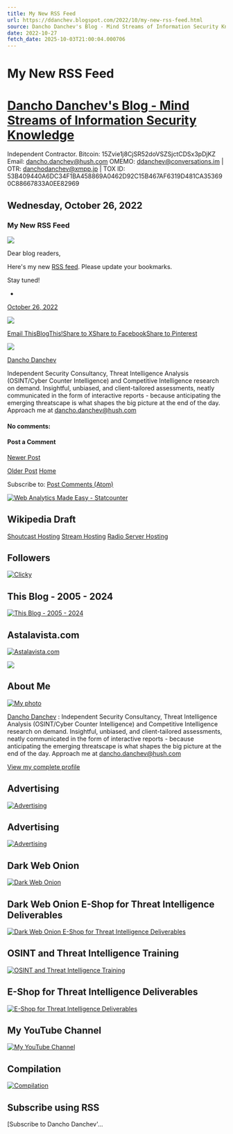```yaml
---
title: My New RSS Feed
url: https://ddanchev.blogspot.com/2022/10/my-new-rss-feed.html
source: Dancho Danchev's Blog - Mind Streams of Information Security Knowledge
date: 2022-10-27
fetch_date: 2025-10-03T21:00:04.000706
---
```


# My New RSS Feed

# [Dancho Danchev's Blog - Mind Streams of Information Security Knowledge](https://ddanchev.blogspot.com/)

Independent Contractor. Bitcoin: 15Zvie1j8CjSR52doVSZSjctCDSx3pDjKZ Email: dancho.danchev@hush.com OMEMO: ddanchev@conversations.im | OTR: danchodanchev@xmpp.jp | TOX ID: 53B409440A6DC34F1BA458869A0462D92C15B467AF6319D481CA353690C88667833A0EE82969

## Wednesday, October 26, 2022

### My New RSS Feed

[![](https://blogger.googleusercontent.com/img/b/R29vZ2xl/AVvXsEj2qZNxhTyMg2PW6A4Rg0Wyi8RW17nBDao0snetHVkRzPkH3WsEEzb0sN5HnsWSOnGzzFYlu602T3f19Q-Ac64TsCOl4q5IFlEvAX91VqwboDq0TIfJJ7x9U08OaB0ItxjzCWIkiO9pkBcCBWHWNCyHtZbbscnKhLLhvYksqmHPsg4jWWV_Zw/s320/cropped-Screenshot_1.png)](https://blogger.googleusercontent.com/img/b/R29vZ2xl/AVvXsEj2qZNxhTyMg2PW6A4Rg0Wyi8RW17nBDao0snetHVkRzPkH3WsEEzb0sN5HnsWSOnGzzFYlu602T3f19Q-Ac64TsCOl4q5IFlEvAX91VqwboDq0TIfJJ7x9U08OaB0ItxjzCWIkiO9pkBcCBWHWNCyHtZbbscnKhLLhvYksqmHPsg4jWWV_Zw/s1920/cropped-Screenshot_1.png)

Dear blog readers,

Here's my new [RSS feed](https://feedpress.me/DanchoDanchevOnSecurityAndNewMedia). Please update your bookmarks.

Stay tuned!

-
[October 26, 2022](https://ddanchev.blogspot.com/2022/10/my-new-rss-feed.html "permanent link")

[![](https://resources.blogblog.com/img/icon18_email.gif)](https://www.blogger.com/email-post/18493443/1937382908861012999 "Email Post")

[Email This](https://www.blogger.com/share-post.g?blogID=18493443&postID=1937382908861012999&target=email "Email This")[BlogThis!](https://www.blogger.com/share-post.g?blogID=18493443&postID=1937382908861012999&target=blog "BlogThis!")[Share to X](https://www.blogger.com/share-post.g?blogID=18493443&postID=1937382908861012999&target=twitter "Share to X")[Share to Facebook](https://www.blogger.com/share-post.g?blogID=18493443&postID=1937382908861012999&target=facebook "Share to Facebook")[Share to Pinterest](https://www.blogger.com/share-post.g?blogID=18493443&postID=1937382908861012999&target=pinterest "Share to Pinterest")

![](//blogger.googleusercontent.com/img/b/R29vZ2xl/AVvXsEimxCSbi25rfvHIa7H8x-VuFqcOZaIMyVWQpCC9QOCEqIoU3vgZwnlXz5Ee7Vhoel0LK4iK1XrVIxlaCPLV4nO66Ug2qFireNLDJ4DxzdyEX0ce7Z-zJlEEBx8T6U-xDQ/s113/126817412_103684408239911_5047637022297351917_n.jpg)

[Dancho Danchev](https://www.blogger.com/profile/09989733095447891258 "author profile")

Independent Security Consultancy, Threat Intelligence Analysis (OSINT/Cyber Counter Intelligence) and Competitive Intelligence research on demand. Insightful, unbiased, and client-tailored assessments, neatly communicated in the form of interactive reports - because anticipating the emerging threatscape is what shapes the big picture at the end of the day. Approach me at dancho.danchev@hush.com

#### No comments:

#### Post a Comment

[Newer Post](https://ddanchev.blogspot.com/2022/10/inside-killnet-crowd-sourced-ddos.html "Newer Post")

[Older Post](https://ddanchev.blogspot.com/2022/10/dancho-danchev-re-surrection-2022.html "Older Post")
[Home](https://ddanchev.blogspot.com/)

Subscribe to:
[Post Comments (Atom)](https://ddanchev.blogspot.com/feeds/1937382908861012999/comments/default)

[![Web Analytics Made Easy - Statcounter](https://c.statcounter.com/1212632/0/91125b67/1/)](https://statcounter.com/ "Web Analytics Made Easy - Statcounter")

## Wikipedia Draft

[Shoutcast Hosting](https://www.caster.fm) [Stream Hosting](https://www.caster.fm) [Radio Server Hosting](https://www.caster.fm)

## Followers

[![Clicky](//static.getclicky.com/media/links/badge.gif)](https://clicky.com/101422166 "Privacy-friendly Web Analytics")

## This Blog - 2005 - 2024

[![This Blog - 2005 - 2024](https://blogger.googleusercontent.com/img/a/AVvXsEglFTGC9ReBriBRRDJHu0UpCxPcZ28KUFPwLqLVYhrY-_4Pjo5dB1FXbWpfStmu2IVfXoU7srml6TDcFnvdwEJ1HKHD6xM8kV6HbZJfpPGC5zzUJjPD5Adu3IFFCAW_4vVDKsQN6Bq0bOt9hb6VUBQ6Ek7cF2dC55e6H7f1vJd6FJVfFWQzZczc=s302)](https://web.archive.org/web/20240000000000%2A/ddanchev.blogspot.com)

## Astalavista.com

[![Astalavista.com](https://blogger.googleusercontent.com/img/a/AVvXsEgfBngbw2oNmVoIq0oK494_i9CUAmtx4JRo1XIESvEVatJyDC_RVWXZL7YCBHl1dzPthpW61flqs6EXrg9gUfQc8uRnfrfMFiOzC_NJRCKAtpJNaSfsDLnZxRfMAVk6Ix3MhpR3Y8H8KHgLBJba6mjVFKOacste9--uVG3ZSRFbpVUVjEdZa8je=s302)](https://astalavista.com)

![](https://www.paypalobjects.com/en_US/i/scr/pixel.gif)

## About Me

[![My photo](//blogger.googleusercontent.com/img/b/R29vZ2xl/AVvXsEimxCSbi25rfvHIa7H8x-VuFqcOZaIMyVWQpCC9QOCEqIoU3vgZwnlXz5Ee7Vhoel0LK4iK1XrVIxlaCPLV4nO66Ug2qFireNLDJ4DxzdyEX0ce7Z-zJlEEBx8T6U-xDQ/s113/126817412_103684408239911_5047637022297351917_n.jpg)](https://www.blogger.com/profile/09989733095447891258)

[Dancho Danchev](https://www.blogger.com/profile/09989733095447891258)
:   Independent Security Consultancy, Threat Intelligence Analysis (OSINT/Cyber Counter Intelligence) and Competitive Intelligence research on demand. Insightful, unbiased, and client-tailored assessments, neatly communicated in the form of interactive reports - because anticipating the emerging threatscape is what shapes the big picture at the end of the day. Approach me at dancho.danchev@hush.com

[View my complete profile](https://www.blogger.com/profile/09989733095447891258)

## Advertising

[![Advertising](https://blogger.googleusercontent.com/img/a/AVvXsEidy2Zb8F-XChMCcR5UILmNDe-GU6DfbE6HZIhEHNunMnXIln_LZHiRlq3HpZGu0BH-waH9H364iVLwFELKVuwi6S8T1nLefnEYpGp_0CZa7-PaYq7gH69fJSk_NPrjxoX_6zkGLQm_OhSCMekkvV4pNVklcNOlxmZ7qAYZrIFQs3aYyGT3bt03=s302)](https://paranoidlab.com/)

## Advertising

[![Advertising](https://blogger.googleusercontent.com/img/a/AVvXsEhcrNd5G6iJ_PiE-nM0oSLWzvbkBx5cDmCDPL2kHIPHTOsaxg5cg1YUe_lOXhXjO380aNfHztAWMSAC-8k5wNfQUn3WwgAO_P9kqm7I0hEZVvz9ga8-KMRtu5OrwVlY0qeuU6YWkA3z74n23Tl28__-ktoGX0oGLM7vMjNF05udxmOEptyotwTq=s302)](https://steeletrezza.com/)

## Dark Web Onion

[![Dark Web Onion](https://blogger.googleusercontent.com/img/a/AVvXsEgszW6q5yn9T94NAAJQWwQoh59gj-UruZmEdrL4jM3wJ_B_pwybMpBD7Qpt5FmJDoNbZK1kz_R77eLy472Yl8zFGstlo-jYQA_m4tNkNWSEBPCfRqbc04AWrHwxOFBumM4gnoc0OPezxbzQ-16t3RO1kYiNWT8lYZ5sw7yjKZ8FSXm_pWVLUPVT=s302)](http://ddancmx2pxxxkpelzwenwrbiq2t5p3quh4jihdjzr6z4rupi4wuxauad.onion/)

## Dark Web Onion E-Shop for Threat Intelligence Deliverables

[![Dark Web Onion E-Shop for Threat Intelligence Deliverables](https://blogger.googleusercontent.com/img/a/AVvXsEhTR0H8gEbNxJMlDe2GgNMMLpZMb2aleqaCEppu6O1KORvLqwfqEnK53KDlfAQaum3Y7o1GV0J5kgRmSllZ8xUJeEe6rTm95HLNzDSLc9kCE49jdpG-8OfU_ZF1B7n1tkFqZNvaHlyo8aylMUoGRIvMT7eiA3IeI0039_x777TWEp8GJcOdhzRk=s302)](http://ddaneq556vp3dyjfsjobztoe3pxnm7ad3curft64sbmpqw3mknjiw4yd.onion/)

## OSINT and Threat Intelligence Training

[![OSINT and Threat Intelligence Training](https://blogger.googleusercontent.com/img/a/AVvXsEjRhjCgapS74C2F_rqEo3FJwePVJ5iizhWK2O6MPs9moQedgQiwurLAKxaKrqtE1DrASnwBydjOH1aq_Q7NQnCH8zIcLewgiKZRhUMlI59cYrw13LNxa_Y2CiB7nkp3PqRXE2xdKO1bqXhM2ju9nqu_4XD9BZdG1pXmAODO3eKDiPlN5cMz9EPF=s302)](https://cybercrime-commercial.org)

## E-Shop for Threat Intelligence Deliverables

[![E-Shop for Threat Intelligence Deliverables](https://blogger.googleusercontent.com/img/a/AVvXsEj4YuoQ9ZeP-boX99y2DBvc8eETYgxpT6qePgm0a6jLhja0NGN2XXbbICZPajpoCFhPYmSeF7RiaPyjLApmzw5hlca87q1EYvWwhmu2CC3qBKjcQLJwUCHziDnXbE5GeuDmpdx9yisGpDNE2ymteWJKbHHWxlbbg665UdR876SLlTLoocKLURCi=s302)](https://disruptive-individuals.com)

## My YouTube Channel

[![My YouTube Channel](https://blogger.googleusercontent.com/img/a/AVvXsEivBgL-IzuZdmRkgQ-VokX0V90hc-1ETveKrArMNsbdkCkWoBePKF56Kwy2qynGP32pHsmXNoGpFqZtCJqyY9E4Ek2zXtb7r_3vs3SBvzMwCz1THobv0OoSrjD9p11GDdwK-bSd8QmSxGDGR1HE3L9_iVSBkxbA1lL6MtBlJMQ7_lm-YbM_uuPi=s302)](https://www.youtube.com/channel/UC-kG5Hl0irayFMfukwEPKfw)

## Compilation

[![Compilation](https://blogger.googleusercontent.com/img/a/AVvXsEhOir_7saUWa5uJ0oBO6EVlVImDUCHQXU4yeMQmGGjMW1MooEBynfA320h8tBHV4PadKMZ0UlOgp7vIVuNvAbZMvNdF2obfXgytny86Yi9XZCijpkyqRU7yme13Wey7WJ17S-iVLW-JMfZtG15LXxmsl-xVSvJ9U01zPgy2TSIXXifumQGIYTgC=s186)](https://archive.org/details/%40ddanchev)

## Subscribe using RSS

[Subscribe to Dancho Danchev'...